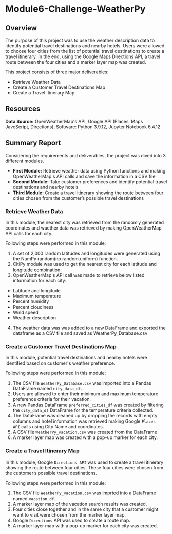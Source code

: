 # Module6-Challenge-WeatherPy

## Overview 
The purpose of this project was to use the weather description data to identify potential travel destinations and nearby hotels. Users were allowed to choose four cities from the list of potential travel destinations to create a travel itinerary. In the end, using the Google Maps Directions API, a travel route between the four cities and a marker layer map was created.

This project consists of three major deliverables:
- Retrieve Weather Data
- Create a Customer Travel Destinations Map
- Create a Travel Itinerary Map

## Resources
**Data Source:** OpenWeatherMap's API, Google API (Places, Maps JaveScript, Directions), Software: Python 3.9.12, Jupyter Notebook 6.4.12

## Summary Report
Considering the requirements and deliverables, the project was dived into 3 different modules. 

- **First Module:** Retrieve weather data using Python functions and making OpenWeatherMap's API calls and save the information in a CSV file
- **Second Module:** Take customer preferences and identify potential travel destinations and nearby hotels 
- **Third Module:** Create a travel itinerary showing the route between four cities chosen from the customer’s possible travel destinations 

### Retrieve Weather Data
In this module, the nearest city was retrieved from the randomly generated coordinates and waether data was retrieved by making OpenWeatherMap API calls for each city.

Following steps were performed in this module:
1. A set of 2,000 random latitudes and longitudes were generated using the NumPy random(np.random.uniform) function.
2. CitiPy module was used to get the nearest city for each latitude and longitude combination.
3. OpenWeatherMap's API call was made to retrieve below listed information for each city:
- Latitude and longitude
- Maximum temperature
- Percent humidity
- Percent cloudiness
- Wind speed
- Weather description
4. The weather data was was added to a new DataFrame and exported the dataframe as a CSV file and saved as WeatherPy_Database.csv

### Create a Customer Travel Destinations Map
In this module, potential travel destinations and nearby hotels were identified based on customer's weather preference. 

Following steps were performed in this module:
1. The CSV file <code>WeatherPy_Database.csv</code> was imported into a Pandas DataFrame named <code>city_data_df</code>.
2. Users are allowed to enter their minimum and maximum temperature preference criteria for their vacation.
3. A new Pandas DataFrame <code>preferred_cities_df</code> was created by filtering the <code>city_data_df</code> DataFrame for the temperature criteria collected. 
4. The DataFrame was cleaned up by dropping the records with empty columns and hotel information was retrieved making Google <code>Places API</code> calls using City Name and coordinates. 
5. A CSV file <code>WeatherPy_vacation.csv</code> was created from the DataFrame
6. A marker layer map was created with a pop-up marker for each city.

### Create a Travel Itinerary Map
In this module, Google <code>Directions API</code> was used to create a travel itinerary showing the route between four cities. These four cities were chosen from the customer’s possible travel destinations. 

Following steps were performed in this module:
1. The CSV file <code>WeatherPy_vacation.csv</code> was imprted into a DataFrame named <code>vacation_df</code>.
2. A marker layer map of the vacation search results was created. 
3. Four cities close together and in the same city that a customer might want to visit were chosen from the marker layer map. 
4. Google <code>Directions</code> API was used to create a route map.
5. A marker layer map with a pop-up marker for each city was created. 


